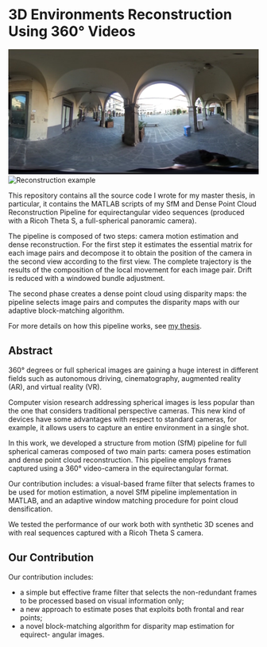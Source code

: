 # 3D Environments Reconstruction Using 360° Videos

![Equirectangular image example](readme_files/equirectangular.jpg)
![Reconstruction example](readme_files/reconstruction.gif)

This repository contains all the source code I wrote for my master thesis, in particular, it contains the MATLAB scripts of my SfM and Dense Point Cloud Reconstruction Pipeline for equirectangular video sequences (produced with a Ricoh Theta S, a full-spherical panoramic camera).

The pipeline is composed of two steps: camera motion estimation and dense reconstruction. For the first step it estimates the essential matrix for each image pairs and decompose it to obtain the position of the camera in the second view according to the first view. The complete trajectory is the results of the composition of the local movement for each image pair. Drift is reduced with a windowed bundle adjustment.

The second phase creates a dense point cloud using disparity maps: the pipeline selects image pairs and computes the disparity maps with our adaptive block-matching algorithm.

For more details on how this pipeline works, see [my thesis](https://github.com/bbeco/matlab_tools/raw/master/thesis.pdf).

## Abstract
360° degrees or full spherical images are gaining a huge interest in different fields such as autonomous driving, cinematography, augmented reality (AR), and virtual reality (VR).

Computer vision research addressing spherical images is less popular than the one that considers traditional perspective cameras. This new kind of devices have some advantages with respect to standard cameras, for example, it allows users to capture an entire environment in a single shot.

In this work, we developed a structure from motion (SfM) pipeline for full spherical cameras composed of two main parts: camera poses estimation and dense point cloud reconstruction. This pipeline employs frames captured using a 360° video-camera in the equirectangular format.

Our contribution includes: a visual-based frame filter that selects frames to be used for motion estimation, a novel SfM pipeline implementation in MATLAB, and an adaptive window matching 
procedure for point cloud densification.

We tested the performance of our work both with synthetic 3D scenes and with real sequences captured with a Ricoh Theta S camera.

## Our Contribution
Our contribution includes:
* a simple but effective frame filter that selects the non-redundant frames to
be processed based on visual information only;
* a new approach to estimate poses that exploits both frontal and rear points;
* a novel block-matching algorithm for disparity map estimation for equirect-
angular images.
